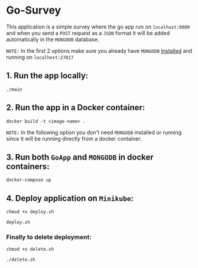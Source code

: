 # Go-Survey

This application is a simple survey where the go app run on `localhost:8080` and when you send a `POST` request as a `JSON` format it will be added automatically in the `MONGODB` database.

`NOTE:` In the first 2 options make sure you already have `MONGODB` [Installed](https://www.mongodb.com/docs/manual/administration/install-community/) and running on `localhost:27017`

## 1. Run the app locally:
```
./main
```
## 2. Run the app in a Docker container:
```
docker build -t <image-name> .
```

`NOTE:` In the following option you don't need `MONGODB` installed or running since it will be running directly from a docker container.

## 3. Run both `GoApp` and `MONGODB` in docker containers:
```
docker-compose up
```

## 4. Deploy application on `Minikube`:
```
chmod +x deploy.sh

deploy.sh
```

### Finally to delete deployment:
```
chmod +x delete.sh

./delete.sh
```
